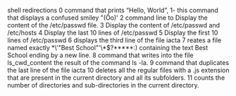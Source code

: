  shell redirections
0 command that prints “Hello, World”,
1- this command that displays a confused smiley "(Ôo)' 
2 command line to Display the content of the /etc/passwd file.
3 Display the content of /etc/passwd and /etc/hosts
4 Display the last 10 lines of /etc/passwd
5 Display the first 10 lines of /etc/passwd
6 displays the third line of the file iacta
7 reates a file named exactly \*\\'"Best School"\'\\*$\?\*\*\*\*\*:) containing the text Best School ending by a new line.
8 command that writes into the file ls_cwd_content the result of the command ls -la.
9 command that duplicates the last line of the file iacta
10  deletes all the regular files with a .js extension that are present in the current directory and all its subfolders.
11 counts the number of directories and sub-directories in the current directory.
